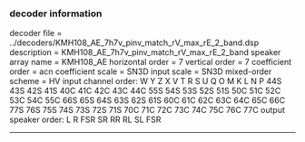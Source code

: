 
### decoder information 
decoder file = ../decoders/KMH108_AE_7h7v_pinv_match_rV_max_rE_2_band.dsp
description = KMH108_AE_7h7v_pinv_match_rV_max_rE_2_band
speaker array name = KMH108_AE
horizontal order   = 7
vertical order     = 7
coefficient order  = acn
coefficient scale  = SN3D
input scale        = SN3D
mixed-order scheme = HV
input channel order: W Y Z X V T R S U Q O M K L N P 44S 43S 42S 41S 40C 41C 42C 43C 44C 55S 54S 53S 52S 51S 50C 51C 52C 53C 54C 55C 66S 65S 64S 63S 62S 61S 60C 61C 62C 63C 64C 65C 66C 77S 76S 75S 74S 73S 72S 71S 70C 71C 72C 73C 74C 75C 76C 77C 
output speaker order: L R FSR SR RR RL SL FSR 

---

